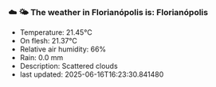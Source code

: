 ### ☁️ 🌤️  The weather in Florianópolis is: Florianópolis

- Temperature: 21.45°C
- On flesh: 21.37°C
- Relative air humidity: 66%
- Rain: 0.0 mm
- Description: Scattered clouds
- last updated: 2025-06-16T16:23:30.841480
